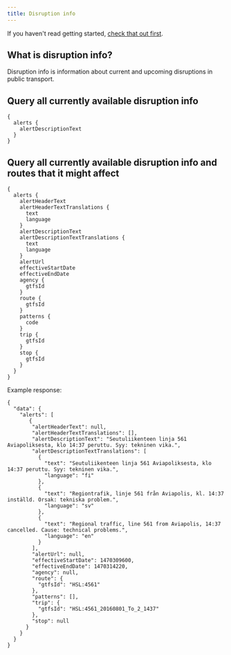 ```yaml
---
title: Disruption info
---
```

If you haven't read getting started, [check that out first](../1-getting-started/).

## What is disruption info?

Disruption info is information about current and upcoming disruptions in public transport.

## Query all currently available disruption info
```
{
  alerts {
    alertDescriptionText
  }
}
```

## Query all currently available disruption info and routes that it might affect
```
{
  alerts {
    alertHeaderText
    alertHeaderTextTranslations {
      text
      language
    }
    alertDescriptionText
    alertDescriptionTextTranslations {
      text
      language
    }
    alertUrl
    effectiveStartDate
    effectiveEndDate
    agency {
      gtfsId
    }
    route {
      gtfsId
    }
    patterns {
      code
    }
    trip {
      gtfsId
    }
    stop {
      gtfsId
    }
  }
}
```

Example response:
```
{
  "data": {
    "alerts": [
       {
        "alertHeaderText": null,
        "alertHeaderTextTranslations": [],
        "alertDescriptionText": "Seutuliikenteen linja 561 Aviapoliksesta, klo 14:37 peruttu. Syy: tekninen vika.",
        "alertDescriptionTextTranslations": [
          {
            "text": "Seutuliikenteen linja 561 Aviapoliksesta, klo 14:37 peruttu. Syy: tekninen vika.",
            "language": "fi"
          },
          {
            "text": "Regiontrafik, linje 561 från Aviapolis, kl. 14:37 inställd. Orsak: tekniska problem.",
            "language": "sv"
          },
          {
            "text": "Regional traffic, line 561 from Aviapolis, 14:37 cancelled. Cause: technical problems.",
            "language": "en"
          }
        ],
        "alertUrl": null,
        "effectiveStartDate": 1470309600,
        "effectiveEndDate": 1470314220,
        "agency": null,
        "route": {
          "gtfsId": "HSL:4561"
        },
        "patterns": [],
        "trip": {
          "gtfsId": "HSL:4561_20160801_To_2_1437"
        },
        "stop": null
      }
    }
  }
}
```
